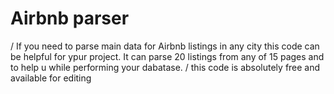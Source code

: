 # Airbnb parser
/ If you need to parse main data for Airbnb listings in any city this code can be helpful for ypur project. It can parse 20 listings from any of 15 pages and to help u while performing your dabatase. 
/ this code is absolutely free and available for editing
